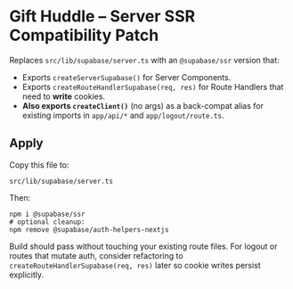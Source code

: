 # Gift Huddle – Server SSR Compatibility Patch

Replaces `src/lib/supabase/server.ts` with an `@supabase/ssr` version that:

- Exports `createServerSupabase()` for Server Components.
- Exports `createRouteHandlerSupabase(req, res)` for Route Handlers that need to **write** cookies.
- **Also exports `createClient()`** (no args) as a back-compat alias for existing imports in `app/api/*` and `app/logout/route.ts`.

## Apply

Copy this file to:

```
src/lib/supabase/server.ts
```

Then:

```
npm i @supabase/ssr
# optional cleanup:
npm remove @supabase/auth-helpers-nextjs
```

Build should pass without touching your existing route files. For logout or routes that mutate auth,
consider refactoring to `createRouteHandlerSupabase(req, res)` later so cookie writes persist explicitly.
